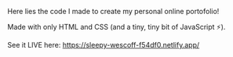 Here lies the code I made to create my personal online portofolio!

Made with only HTML and CSS (and a tiny, tiny bit of JavaScript ⚡️).

See it LIVE here: https://sleepy-wescoff-f54df0.netlify.app/
